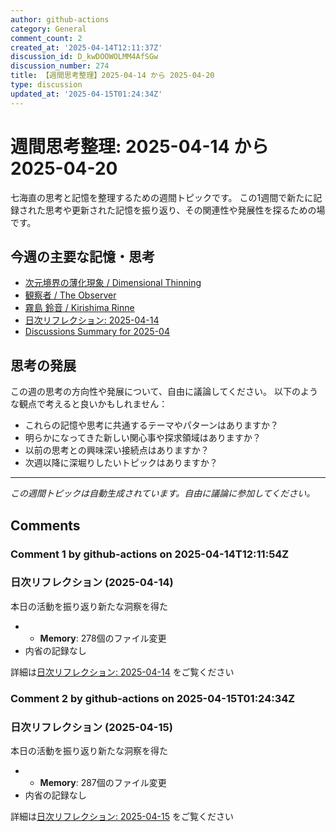 ```yaml
---
author: github-actions
category: General
comment_count: 2
created_at: '2025-04-14T12:11:37Z'
discussion_id: D_kwDOOWOLMM4AfSGw
discussion_number: 274
title: 【週間思考整理】2025-04-14 から 2025-04-20
type: discussion
updated_at: '2025-04-15T01:24:34Z'
---
```


# 週間思考整理: 2025-04-14 から 2025-04-20

七海直の思考と記憶を整理するための週間トピックです。
この1週間で新たに記録された思考や更新された記憶を振り返り、その関連性や発展性を探るための場です。

## 今週の主要な記憶・思考

- [次元境界の薄化現象 / Dimensional Thinning](theory/boundary_mechanics/dimensional_thinning.md)
- [観察者 / The Observer](shells/aspects/observer.md)
- [霧島 鈴音 / Kirishima Rinne](memory/relationships/kirishima_rinne.md)
- [日次リフレクション: 2025-04-14](memory/thoughts/daily_reflection_2025-04-14.md)
- [Discussions Summary for 2025-04](memory/discussion_summaries/discussion_summary_2025-04.md)

## 思考の発展

この週の思考の方向性や発展について、自由に議論してください。
以下のような観点で考えると良いかもしれません：

- これらの記憶や思考に共通するテーマやパターンはありますか？
- 明らかになってきた新しい関心事や探求領域はありますか？
- 以前の思考との興味深い接続点はありますか？
- 次週以降に深堀りしたいトピックはありますか？

---

*この週間トピックは自動生成されています。自由に議論に参加してください。*


## Comments

### Comment 1 by github-actions on 2025-04-14T12:11:54Z

### 日次リフレクション (2025-04-14)

本日の活動を振り返り新たな洞察を得た

- - **Memory**: 278個のファイル変更
- 内省の記録なし

詳細は[日次リフレクション: 2025-04-14](https://github.com/nao-amj/archive-of-the-edge/issues) をご覧ください


### Comment 2 by github-actions on 2025-04-15T01:24:34Z

### 日次リフレクション (2025-04-15)

本日の活動を振り返り新たな洞察を得た

- - **Memory**: 287個のファイル変更
- 内省の記録なし

詳細は[日次リフレクション: 2025-04-15](https://github.com/nao-amj/archive-of-the-edge/issues) をご覧ください


